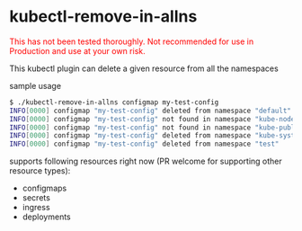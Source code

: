 # kubectl-remove-in-allns

<span style="color:red; font:24px; ">This has not been tested thoroughly. Not recommended for use in Production and use at your own risk. </span>

This kubectl plugin can delete a given resource from all the namespaces

sample usage

```bash
$ ./kubectl-remove-in-allns configmap my-test-config
INFO[0000] configmap "my-test-config" deleted from namespace "default" 
INFO[0000] configmap "my-test-config" not found in namespace "kube-node-lease" 
INFO[0000] configmap "my-test-config" not found in namespace "kube-public" 
INFO[0000] configmap "my-test-config" deleted from namespace "kube-system" 
INFO[0000] configmap "my-test-config" deleted from namespace "test" 
```

supports following resources right now (PR welcome for supporting other resource types):
- configmaps
- secrets
- ingress
- deployments